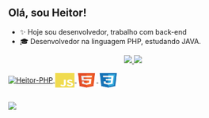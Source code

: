 ## Olá, sou Heitor!

- ✨ Hoje sou desenvolvedor, trabalho com back-end
- 🎓 Desenvolvedor na linguagem PHP, estudando JAVA.

<div align="center">
  <a href="https://github.com/heitorcto">
  <img height="167em" src="https://github-readme-stats.vercel.app/api?username=heitorcto&show_icons=true&theme=blueberry&include_all_commits=true&count_private=true"/>
  <img height="167em" src="https://github-readme-stats.vercel.app/api/top-langs/?username=heitorcto&layout=compact&langs_count=7&theme=blueberry"/>
</div>
  
<div style="display: inline_block"><br>
  <img align="center" alt="Heitor-PHP" height="40" width="40" src="https://cdn.jsdelivr.net/gh/devicons/devicon/icons/php/php-original.svg" />
  <img align="center" alt="Heitor-JS" height="30" width="40" src="https://raw.githubusercontent.com/devicons/devicon/master/icons/javascript/javascript-plain.svg">
  <img align="center" alt="Heitor-HTML" height="30" width="40" src="https://raw.githubusercontent.com/devicons/devicon/master/icons/html5/html5-original.svg">
  <img align="center" alt="Heitor-CSS" height="30" width="40" src="https://raw.githubusercontent.com/devicons/devicon/master/icons/css3/css3-original.svg">
</div>
  
  ##
 
<div> 
  <a href = "mailto:heitorcasella@gmail.com"><img src="https://img.shields.io/badge/-Gmail-%23333?style=for-the-badge&logo=gmail&logoColor=white" target="_blank"></a>
</div>

